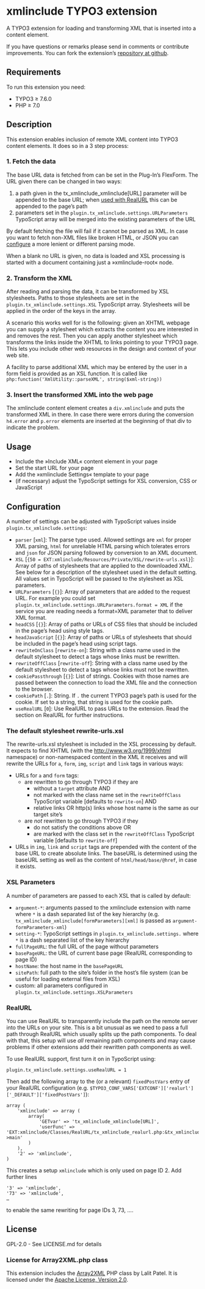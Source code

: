# xmlinclude TYPO3 extension

A TYPO3 extension for loading and transforming XML that is inserted into
a content element.

If you have questions or remarks please send in comments or contribute
improvements. You can fork the extension’s [repository at
github](https://github.com/subugoe/xmlinclude).

## Requirements

To run this extension you need:

-   TYPO3 ≥ 7.6.0
-   PHP ≥ 7.0

## Description

This extension enables inclusion of remote XML content into TYPO3
content elements. It does so in a 3 step process:

### 1. Fetch the data

The base URL data is fetched from can be set in the Plug-In’s FlexForm.
The URL given there can be changed in two ways:

1.  a path given in the tx\_xmlinclude\_xmlinclude\[URL\] parameter will
    be appended to the base URL; when [used with RealURL](#realurl) this
    can be appended to the page’s path
2.  parameters set in the `plugin.tx_xmlinclude.settings.URLParameters`
    TypoScript array will be merged into the existing parameters of the
    URL

By default fetching the file will fail if it cannot be parsed as XML. In
case you want to fetch non-XML files like broken HTML, or JSON you can
[configure](#configuration) a more lenient or different parsing mode.

When a blank no URL is given, no data is loaded and XSL processing is
started with a document containing just a »xmlinclude-root« node.

### 2. Transform the XML

After reading and parsing the data, it can be transformed by XSL
stylesheets. Paths to those stylesheets are set in the
`plugin.tx_xmlinclude.settings.XSL` TypoScript array. Stylesheets will
be applied in the order of the keys in the array.

A scenario this works well for is the following: given an XHTML webpage
you can supply a stylesheet which extracts the content you are
interested in and removes the rest. Then you can apply another
stylesheet which transforms the links inside the XHTML to links pointing
to your TYPO3 page. This lets you include other web resources in the
design and context of your web site.

A facility to parse additional XML which may be entered by the user in a
form field is provided as an XSL function. It is called like
`php:function('XmlUtility::parseXML', string($xml-string))`

### 3. Insert the transformed XML into the web page

The xmlinclude content element creates a `div.xmlinclude` and puts the
transformed XML in there. In case there were errors during the
conversion `h4.error` and `p.error` elements are inserted at the
beginning of that div to indicate the problem.

## Usage

-   Include the »Include XML« content element in your page
-   Set the start URL for your page
-   Add the »xmlinclude Settings« template to your page
-   (if necessary) adjust the TypoScript settings for XSL conversion,
    CSS or JavaScript

## Configuration

A number of settings can be adjusted with TypoScript values inside
`plugin.tx_xmlinclude.settings`:

-   `parser` \[`xml`\]: The parse type used. Allowed settings are `xml`
    for proper XML parsing, `html` for unreliable HTML parsing which
    tolerates errors and `json` for JSON parsing followed by conversion
    to an XML document.
-   `XSL`
    \[`{50 = EXT:xmlinclude/Resources/Private/XSL/rewrite-urls.xsl}`\]:
    Array of paths of stylesheets that are applied to the downloaded
    XML. See below for a description of the stylesheet used in the
    default setting. All values set in TypoScript will be passed to the
    stylesheet as XSL parameters.
-   `URLParameters` \[`{}`\]: Array of parameters that are added to the
    request URL. For example you could set
    `plugin.tx_xmlinclude.settings.URLParameters.format = XML` if the
    service you are reading needs a format=XML parameter that to deliver
    XML format.
-   `headCSS` \[`{}`\]: Array of paths or URLs of CSS files that should
    be included in the page’s head using style tags.
-   `headJavaScript` \[`{}`\]: Array of paths or URLs of stylesheets
    that should be included in the page’s head using script tags.
-   `rewriteOnClass` \[`rewrite-on`\]: String with a class name used in
    the default stylesheet to detect a tags whose links must
    be rewritten.
-   `rewriteOffClass` \[`rewrite-off`\]: String with a class name used
    by the default stylesheet to detect a tags whose links must not
    be rewritten.
-   `cookiePassthrough` \[`{}`\]: List of strings. Cookies with those
    names are passed between the connection to load the XML file and the
    connection to the browser.
-   `cookiePath` \[`.`\]: String. If `.` the current TYPO3 page’s path
    is used for the cookie. If set to a string, that string is used for
    the cookie path.
-   `useRealURL` \[`0`\]: Use RealURL to pass URLs to the extension.
    Read the section on RealURL for further instructions.

### The default stylesheet rewrite-urls.xsl

The rewrite-urls.xsl stylesheet is included in the XSL processing by
default. It expects to find XHTML (with the
<http://www.w3.org/1999/xhtml> namespace) or non-namespaced content in
the XML it receives and will rewrite the URLs for `a`, `form`, `img`,
`script` and `link` tags in various ways:

-   URLs for `a` and `form` tags:
    -   are rewritten to go through TYPO3 if they are
        -   without a `target` attribute AND
        -   not marked with the class name set in the `rewriteOffClass`
            TypoScript variable \[defaults to `rewrite-on`\] AND
        -   relative links OR http(s) links whose host name is the same
            as our target site’s
    -   are *not* rewritten to go through TYPO3 if they
        -   do not satisfy the conditions above OR
        -   are marked with the class set in the `rewriteOffClass`
            TypoScript variable \[defaults to `rewrite-off`\]
-   URLs in `img`, `link` and `script` tags are prepended with the
    content of the base URL to create absolute links. The baseURL is
    determined using the baseURL setting as well as the content of
    `html/head/base/@href`, in case it exists.

### XSL Parameters

A number of parameters are passed to each XSL that is called by default:

-   `argument-*`: arguments passed to the xmlinclude extension with name
    where `*` is a dash separated list of the key hierarchy (e.g.
    `tx_xmlinclude_xmlinclude[formParameters][xml]` is passed as
    `argument-formParameters-xml`)
-   `setting-*`: TypoScript settings in `plugin.tx_xmlinclude.settings.`
    where `*` is a dash separated list of the key hierarchy
-   `fullPageURL`: the full URL of the page without parameters
-   `basePageURL`: the URL of current base page (RealURL corresponding
    to page ID)
-   `hostName`: the host name in the `basePageURL`
-   `sitePath`: full path to the site’s folder in the host’s file system
    (can be useful for loading external files from XSL)
-   custom: all parameters configured in
    `plugin.tx_xmlinclude.settings.XSLParameters`

### RealURL

You can use RealURL to transparently include the path on the remote
server into the URLs on your site. This is a bit unusual as we need to
pass a full path through RealURL which usually splits up the path
components. To deal with that, this setup will use *all* remaining path
components and may cause problems if other extensions add their
rewritten path components as well.

To use RealURL support, first turn it on in TypoScript using:

    plugin.tx_xmlinclude.settings.useRealURL = 1

Then add the following array to the (or a relevant) `fixedPostVars`
entry of your RealURL configuration (e.g.
`$TYPO3_CONF_VARS['EXTCONF']['realurl']['_DEFAULT']['fixedPostVars']`):

    array (
        'xmlinclude' => array (
            array(
                'GETvar' => 'tx_xmlinclude_xmlinclude[URL]',
                'userFunc' => 'EXT:xmlinclude/Classes/RealURL/tx_xmlinclude_realurl.php:&tx_xmlinclude_realurl->main'
            )
        ),
        '2' => 'xmlinclude',
    )

This creates a setup `xmlinclude` which is only used on page ID 2. Add
further lines

    '3' => 'xmlinclude',
    '73' => 'xmlinclude',
    …

to enable the same rewriting for page IDs 3, 73, ….

## License

GPL-2.0 - See LICENSE.md for details

### License for Array2XML.php class

This extension includes the
[Array2XML](http://www.lalit.org/lab/convert-php-array-to-xml-with-attributes/)
PHP class by Lalit Patel. It is licensed under the [Apache License,
Version 2.0](http://www.apache.org/licenses/LICENSE-2.0).
